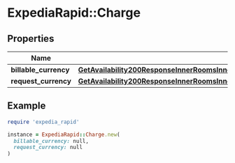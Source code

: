 # ExpediaRapid::Charge

## Properties

| Name | Type | Description | Notes |
| ---- | ---- | ----------- | ----- |
| **billable_currency** | [**GetAvailability200ResponseInnerRoomsInnerRatesInnerOccupancyPricingValueTotalsInclusiveBillableCurrency**](GetAvailability200ResponseInnerRoomsInnerRatesInnerOccupancyPricingValueTotalsInclusiveBillableCurrency.md) |  | [optional] |
| **request_currency** | [**GetAvailability200ResponseInnerRoomsInnerRatesInnerOccupancyPricingValueTotalsInclusiveBillableCurrency**](GetAvailability200ResponseInnerRoomsInnerRatesInnerOccupancyPricingValueTotalsInclusiveBillableCurrency.md) |  | [optional] |

## Example

```ruby
require 'expedia_rapid'

instance = ExpediaRapid::Charge.new(
  billable_currency: null,
  request_currency: null
)
```

